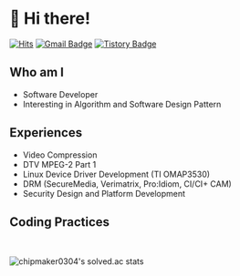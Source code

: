 # 👋 Hi there!

[![Hits](https://hits.seeyoufarm.com/api/count/incr/badge.svg?url=https%3A%2F%2Fgithub.com%2Fheesoon&count_bg=%2379C83D&title_bg=%23555555&icon=&icon_color=%23E7E7E7&title=hits&edge_flat=false)](https://hits.seeyoufarm.com)
[![Gmail Badge](https://img.shields.io/badge/Gmail-D14836?style=flat&logo=Gmail&logoColor=white)](mailto:chipmaker0304@gmail.com)
[![Tistory Badge](https://img.shields.io/badge/Tech%20Blog-555263?style=flat&logoColor=white)](https://chipmaker.tistory.com/)

## Who am I
* Software Developer
* Interesting in Algorithm and Software Design Pattern

## Experiences
* Video Compression
* DTV MPEG-2 Part 1
* Linux Device Driver Development (TI OMAP3530)
* DRM (SecureMedia, Verimatrix, Pro:Idiom, CI/CI+ CAM)
* Security Design and Platform Development

## Coding Practices
<br>

![chipmaker0304's solved.ac stats](https://github-readme-solvedac.hyp3rflow.vercel.app/api/?handle=chipmaker0304)

<!--
**heesoon/heesoon** is a ✨ _special_ ✨ repository because its `README.md` (this file) appears on your GitHub profile.
Here are some ideas to get you started:
- 🔭 I’m currently working on ...
- 🌱 I’m currently learning ...
- 👯 I’m looking to collaborate on ...
- 🤔 I’m looking for help with ...
- 💬 Ask me about ...
- 📫 How to reach me: ...
- 😄 Pronouns: ...
- ⚡ Fun fact: ...
<img align='right' src="http://mazassumnida.wtf/api/v2/generate_badge?boj=chipmaker0304">

[![Solved.ac Profile](http://mazassumnida.wtf/api/v2/generate_badge?boj=chipmaker0304)](https://solved.ac/chipmaker0304/)

-->